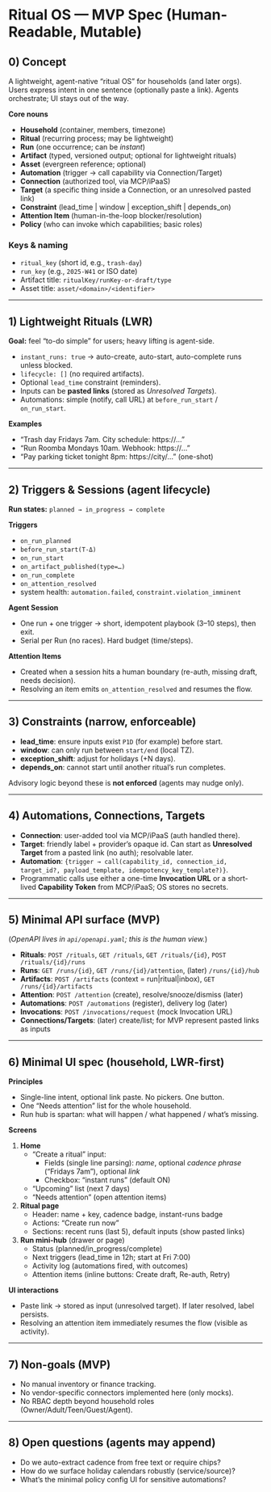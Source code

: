 # Ritual OS — MVP Spec (Human-Readable, Mutable)

## 0) Concept
A lightweight, agent-native “ritual OS” for households (and later orgs). Users express intent in one sentence (optionally paste a link). Agents orchestrate; UI stays out of the way.

**Core nouns**
- **Household** (container, members, timezone)
- **Ritual** (recurring process; may be lightweight)
- **Run** (one occurrence; can be *instant*)
- **Artifact** (typed, versioned output; optional for lightweight rituals)
- **Asset** (evergreen reference; optional)
- **Automation** (trigger → call capability via Connection/Target)
- **Connection** (authorized tool, via MCP/iPaaS)
- **Target** (a specific thing inside a Connection, or an unresolved pasted link)
- **Constraint** (lead_time | window | exception_shift | depends_on)
- **Attention Item** (human-in-the-loop blocker/resolution)
- **Policy** (who can invoke which capabilities; basic roles)

### Keys & naming
- `ritual_key` (short id, e.g., `trash-day`)
- `run_key` (e.g., `2025-W41` or ISO date)
- Artifact title: `ritualKey/runKey-or-draft/type`
- Asset title: `asset/<domain>/<identifier>`

---

## 1) Lightweight Rituals (LWR)
**Goal:** feel “to-do simple” for users; heavy lifting is agent-side.

- `instant_runs: true` → auto-create, auto-start, auto-complete runs unless blocked.
- `lifecycle: []` (no required artifacts).
- Optional `lead_time` constraint (reminders).
- Inputs can be **pasted links** (stored as *Unresolved Targets*).
- Automations: simple (notify, call URL) at `before_run_start` / `on_run_start`.

**Examples**
- “Trash day Fridays 7am. City schedule: https://…”
- “Run Roomba Mondays 10am. Webhook: https://…”
- “Pay parking ticket tonight 8pm: https://city/…” (one-shot)

---

## 2) Triggers & Sessions (agent lifecycle)
**Run states:** `planned → in_progress → complete`

**Triggers**
- `on_run_planned`
- `before_run_start(T-Δ)`
- `on_run_start`
- `on_artifact_published(type=…)`
- `on_run_complete`
- `on_attention_resolved`
- system health: `automation.failed`, `constraint.violation_imminent`

**Agent Session**
- One run + one trigger → short, idempotent playbook (3–10 steps), then exit.
- Serial per Run (no races). Hard budget (time/steps).

**Attention Items**
- Created when a session hits a human boundary (re-auth, missing draft, needs decision).
- Resolving an item emits `on_attention_resolved` and resumes the flow.

---

## 3) Constraints (narrow, enforceable)
- **lead_time**: ensure inputs exist `P1D` (for example) before start.
- **window**: can only run between `start/end` (local TZ).
- **exception_shift**: adjust for holidays (+N days).
- **depends_on**: cannot start until another ritual’s run completes.

Advisory logic beyond these is **not enforced** (agents may nudge only).

---

## 4) Automations, Connections, Targets
- **Connection**: user-added tool via MCP/iPaaS (auth handled there).
- **Target**: friendly label + provider’s opaque id. Can start as **Unresolved Target** from a pasted link (no auth); resolvable later.
- **Automation**: `{trigger → call(capability_id, connection_id, target_id?, payload_template, idempotency_key_template?)}`.
- Programmatic calls use either a one-time **Invocation URL** or a short-lived **Capability Token** from MCP/iPaaS; OS stores no secrets.

---

## 5) Minimal API surface (MVP)
(*OpenAPI lives in `api/openapi.yaml`; this is the human view.*)

- **Rituals**: `POST /rituals`, `GET /rituals`, `GET /rituals/{id}`, `POST /rituals/{id}/runs`
- **Runs**: `GET /runs/{id}`, `GET /runs/{id}/attention`, (later) `/runs/{id}/hub`
- **Artifacts**: `POST /artifacts` (context = run|ritual|inbox), `GET /runs/{id}/artifacts`
- **Attention**: `POST /attention` (create), resolve/snooze/dismiss (later)
- **Automations**: `POST /automations` (register), delivery log (later)
- **Invocations**: `POST /invocations/request` (mock Invocation URL)
- **Connections/Targets**: (later) create/list; for MVP represent pasted links as inputs

---

## 6) Minimal UI spec (household, LWR-first)

**Principles**
- Single-line intent, optional link paste. No pickers. One button.
- One “Needs attention” list for the whole household.
- Run hub is spartan: what will happen / what happened / what’s missing.

**Screens**
1) **Home**
   - “Create a ritual” input:  
     - Fields (single line parsing): *name*, optional *cadence phrase* (“Fridays 7am”), optional *link*  
     - Checkbox: “instant runs” (default ON)
   - “Upcoming” list (next 7 days)
   - “Needs attention” (open attention items)
2) **Ritual page**
   - Header: name + key, cadence badge, instant-runs badge
   - Actions: “Create run now”
   - Sections: recent runs (last 5), default inputs (show pasted links)
3) **Run mini-hub** (drawer or page)
   - Status (planned/in_progress/complete)
   - Next triggers (lead_time in 12h; start at Fri 7:00)
   - Activity log (automations fired, with outcomes)
   - Attention items (inline buttons: Create draft, Re-auth, Retry)

**UI interactions**
- Paste link → stored as input (unresolved target). If later resolved, label persists.
- Resolving an attention item immediately resumes the flow (visible as activity).

---

## 7) Non-goals (MVP)
- No manual inventory or finance tracking.
- No vendor-specific connectors implemented here (only mocks).
- No RBAC depth beyond household roles (Owner/Adult/Teen/Guest/Agent).

---

## 8) Open questions (agents may append)
- Do we auto-extract cadence from free text or require chips?
- How do we surface holiday calendars robustly (service/source)?
- What’s the minimal policy config UI for sensitive automations?

